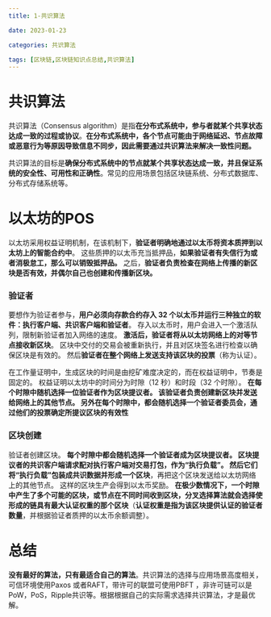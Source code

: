 ```yaml
---
title: 1-共识算法

date: 2023-01-23	

categories: 共识算法	

tags: [区块链,区块链知识点总结,共识算法]
---	
```


# 共识算法

共识算法（Consensus algorithm）是指**在分布式系统中，参与者就某个共享状态达成一致的过程或协议**。**在分布式系统中，各个节点可能由于网络延迟、节点故障或恶意行为等原因导致信息不同步，因此需要通过共识算法来解决一致性问题。**

共识算法的目标是**确保分布式系统中的节点就某个共享状态达成一致，并且保证系统的安全性、可用性和正确性**。常见的应用场景包括区块链系统、分布式数据库、分布式存储系统等。

# 以太坊的POS

以太坊采用权益证明机制，在该机制下，**验证者明确地通过以太币将资本质押到以太坊上的智能合约中**。 这些质押的以太币充当抵押品，**如果验证者有失信行为或者消极怠工，那么可以销毁抵押品。** 之后，**验证者负责检查在网络上传播的新区块是否有效，并偶尔自己也创建和传播新区块。**

### 验证者

要想作为验证者参与，**用户必须向存款合约存入 32 个以太币并运行三种独立的软件：执行客户端、共识客户端和验证者**。 存入以太币时，用户会进入一个激活队列，限制新验证者加入网络的速度。 **激活后，验证者将从以太坊网络上的对等节点接收新区块**。 区块中交付的交易会被重新执行，并且对区块签名进行检查以确保区块是有效的。 然后**验证者在整个网络上发送支持该区块的投票**（称为认证）。

在工作量证明中，生成区块的时间是由挖矿难度决定的，而在权益证明中，节奏是固定的。 权益证明以太坊中的时间分为时隙（12 秒）和时段（32 个时隙）。 **在每个时隙中随机选择一位验证者作为区块提议者。 该验证者负责创建新区块并发送给网络上的其他节点。 另外在每个时隙中，都会随机选择一个验证者委员会，通过他们的投票确定所提议区块的有效性**

### 区块创建

验证者创建区块。 **每个时隙中都会随机选择一个验证者成为区块提议者。 区块提议者的共识客户端请求配对执行客户端对交易打包，**作为“执行负载”。 然后它们**将“执行负载”包装成共识数据并形成一个区块**，再把这个区块发送给以太坊网络上的其他节点。 这样的区块生产会得到以太币奖励。 **在极少数情况下，一个时隙中产生了多个可能的区块，或节点在不同时间收到区块，**分叉选择算法就**会选择使形成的链具有最大认证权重的那个区块**（**认证权重是指为该区块提供认证的验证者数量**，并根据验证者质押的以太币余额调整）。

# 总结

**没有最好的算法，只有最适合自己的算法**。共识算法的选择与应用场景高度相关，可信环境使用Paxos 或者RAFT，带许可的联盟可使用PBFT ，非许可链可以是PoW，PoS，Ripple共识等。根据根据自己的实际需求选择共识算法，才是最优解。